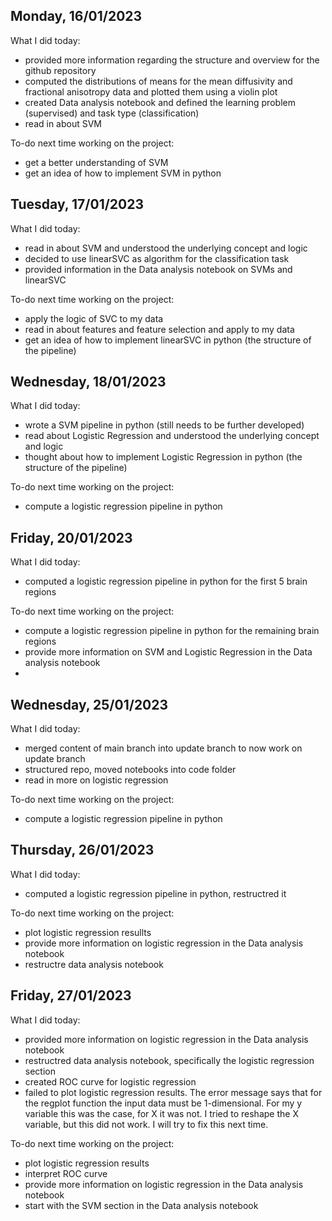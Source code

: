 ## Monday, 16/01/2023
What I did today:
- provided more information regarding the structure and overview for the github repository
- computed the  distributions of means for the mean diffusivity and fractional anisotropy data and plotted them using a violin plot
- created Data analysis notebook and defined the learning problem (supervised) and task type (classification)
- read in about SVM 

To-do next time working on the project:
- get a better understanding of SVM 
- get an idea of how to implement SVM in python

## Tuesday, 17/01/2023
What I did today:
- read in about SVM and understood the underlying concept and logic
- decided to use linearSVC as algorithm for the classification task
- provided information in the Data analysis notebook on SVMs and linearSVC

To-do next time working on the project:
- apply the logic of SVC to my data 
- read in about features and feature selection and apply to my data 
- get an idea of how to implement linearSVC in python (the structure of the pipeline)


## Wednesday, 18/01/2023
What I did today:
- wrote a SVM pipeline in python (still needs to be further developed)
- read about Logistic Regression and understood the underlying concept and logic
- thought about how to implement Logistic Regression in python (the structure of the pipeline)

To-do next time working on the project:
- compute a logistic regression pipeline in python


## Friday, 20/01/2023
What I did today:
- computed a logistic regression pipeline in python for the first 5 brain regions

To-do next time working on the project:
- compute a logistic regression pipeline in python for the remaining brain regions
- provide more information on SVM and Logistic Regression in the Data analysis notebook
-

## Wednesday, 25/01/2023
What I did today:
- merged content of main branch into update branch to now work on update branch
- structured repo, moved notebooks into code folder
- read in more on logistic regression 

To-do next time working on the project:
- compute a logistic regression pipeline in python 

## Thursday, 26/01/2023
What I did today:
- computed a logistic regression pipeline in python, restructred it 

To-do next time working on the project:
- plot logistic regression resullts 
- provide more information on logistic regression in the Data analysis notebook
- restructre data analysis notebook

## Friday, 27/01/2023
What I did today:
- provided more information on logistic regression in the Data analysis notebook
- restructred data analysis notebook, specifically the logistic regression section
- created ROC curve for logistic regression
- failed to plot logistic regression results. The error message says that for the regplot function the input data must be 1-dimensional. For my y variable this was the case, for X it was not. I tried to reshape the X variable, but this did not work. I will try to fix this next time.

To-do next time working on the project:
- plot logistic regression results
- interpret ROC curve
- provide more information on logistic regression in the Data analysis notebook
- start with the SVM section in the Data analysis notebook
